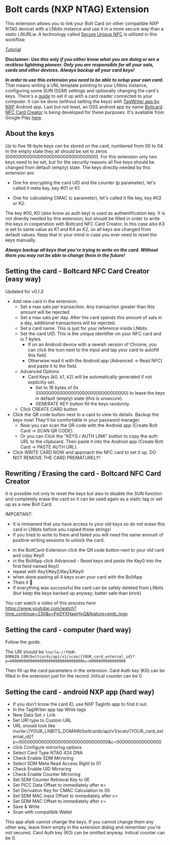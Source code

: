 # Bolt cards (NXP NTAG) Extension

This extension allows you to link your Bolt Card (or other compatible NXP NTAG device) with a LNbits instance and use it in a more secure way than a static LNURLw. A technology called [Secure Unique NFC](https://mishka-scan.com/blog/secure-unique-nfc) is utilized in this workflow. 

<a href="https://www.youtube.com/watch?v=wJ7QLFTRjK0">Tutorial</a>

**Disclaimer:** ***Use this only if you either know what you are doing or are a reckless lightning pioneer. Only you are responsible for all your sats, cards and other devices. Always backup all your card keys!***


***In order to use this extension you need to be able to setup your own card.*** That means writing a URL template pointing to your LNbits instance, configuring some SUN (SDM) settings and optionally changing the card's keys. There's a [guide](https://www.whitewolftech.com/articles/payment-card/) to set it up with a card reader connected to your computer. It can be done (without setting the keys) with [TagWriter app by NXP](https://play.google.com/store/apps/details?id=com.nxp.nfc.tagwriter) Android app. Last but not least, an OSS android app by name [Boltcard NFC Card Creator](https://github.com/boltcard/bolt-nfc-android-app) is being developed for these purposes. It's available from Google Play [here](https://play.google.com/store/apps/details?id=com.lightningnfcapp).

## About the keys

Up to five 16-byte keys can be stored on the card, numbered from 00 to 04. In the empty state they all should be set to zeros (00000000000000000000000000000000). For this extension only two keys need to be set, but for the security reasons all five keys should be changed from default (empty) state. The keys directly needed by this extension are: 

- One for encrypting the card UID and the counter (p parameter), let's called it meta key, key #01 or K1.

- One for calculating CMAC (c parameter), let's called it file key, key #02 or K2.

The key #00, K0 (also know as auth key) is used as authentification key. It is not directly needed by this extension, but should be filled in order to write the keys in cooperation with Boltcard NFC Card Creator. In this case also K3 is set to same value as K1 and K4 as K2, so all keys are changed from default values. Keep that in your mind in case you ever need to reset the keys manually.

***Always backup all keys that you're trying to write on the card. Without them you may not be able to change them in the future!***


## Setting the card - Boltcard NFC Card Creator (easy way)
Updated for v0.1.3

- Add new card in the extension. 
    - Set a max sats per transaction. Any transaction greater than this amount will be rejected.
    - Set a max sats per day. After the card spends this amount of sats in a day, additional transactions will be rejected.
    - Set a card name. This is just for your reference inside LNbits.
    - Set the card UID. This is the unique identifier on your NFC card and is 7 bytes.
        - If on an Android device with a newish version of Chrome, you can click the icon next to the input and tap your card to autofill this field.
        - Otherwise read it with the Android app (Advanced -> Read NFC) and paste it to the field.
    - Advanced Options
        - Card Keys (k0, k1, k2) will be automatically generated if not explicitly set.
            - Set to 16 bytes of 0s (00000000000000000000000000000000) to leave the keys in default (empty) state (this is unsecure).
            - GENERATE KEY button fill the keys randomly.  
    - Click CREATE CARD button
- Click the QR code button next to a card to view its details. Backup the keys now! They'll be comfortable in your password manager.
    - Now you can scan the QR code with the Android app (Create Bolt Card -> SCAN QR CODE). 
    - Or you can Click the "KEYS / AUTH LINK" button to copy the auth URL to the clipboard. Then paste it into the Android app (Create Bolt Card -> PASTE AUTH URL).
- Click WRITE CARD NOW and approach the NFC card to set it up. DO NOT REMOVE THE CARD PREMATURELY! 

## Rewriting / Erasing the card - Boltcard NFC Card Creator

It is possible not only to reset the keys but also to disable the SUN function and completely erase the card so it can be used again as a static tag or set up as a new Bolt Card. 

IMPORTANT: 
* It is immanent that you have access to your old keys so do not erase this card in LNbits before you copied those strings!
* If you tried to write to them and failed you will need the same amount of positive writing sessions to unlock the card.

- in the BoltCard-Extension click the QR code button next to your old card and copy Key0
- in the BoltApp click Advanced - Reset keys and paste the Key0 into the first field named Key0
- repeat with Key1/Key2/Key3/Key0
- when done pasting all 4 keys scan your card with the BoltApp
- Thats it 🥳
- If everything was successful the card can be safely deleted from LNbits (but keep the keys backed up anyway; batter safe than brick).

You can watch a video of this process here https://www.youtube.com/watch?time_continue=230&v=Pe0YXHawHvQ&feature=emb_logo


## Setting the card - computer (hard way)

Follow the guide. 

The URI should be `lnurlw://YOUR-DOMAIN.COM/boltcards/api/v1/scan/{YOUR_card_external_id}?p=00000000000000000000000000000000&c=0000000000000000`

Then fill up the card parameters in the extension. Card Auth key (K0) can be filled in the extension just for the record. Initical counter can be 0.

## Setting the card - android NXP app (hard way)
- If you don't know the card ID, use NXP TagInfo app to find it out.
- In the TagWriter app tap Write tags
- New Data Set > Link
- Set URI type to Custom URL
- URL should look like lnurlw://YOUR_LNBITS_DOMAIN/boltcards/api/v1/scan/{YOUR_card_external_id}?p=00000000000000000000000000000000&c=0000000000000000
- click Configure mirroring options
- Select Card Type NTAG 424 DNA
- Check Enable SDM Mirroring
- Select SDM Meta Read Access Right to 01
- Check Enable UID Mirroring
- Check Enable Counter Mirroring
- Set SDM Counter Retrieval Key to 0E
- Set PICC Data Offset to immediately after e=
- Set Derivation Key for CMAC Calculation to 00
- Set SDM MAC Input Offset to immediately after c=
- Set SDM MAC Offset to immediately after c=
- Save & Write
- Scan with compatible Wallet

This app afaik cannot change the keys. If you cannot change them any other way, leave them empty in the extension dialog and remember you're not secured. Card Auth key (K0) can be omitted anyway. Initical counter can be 0.

